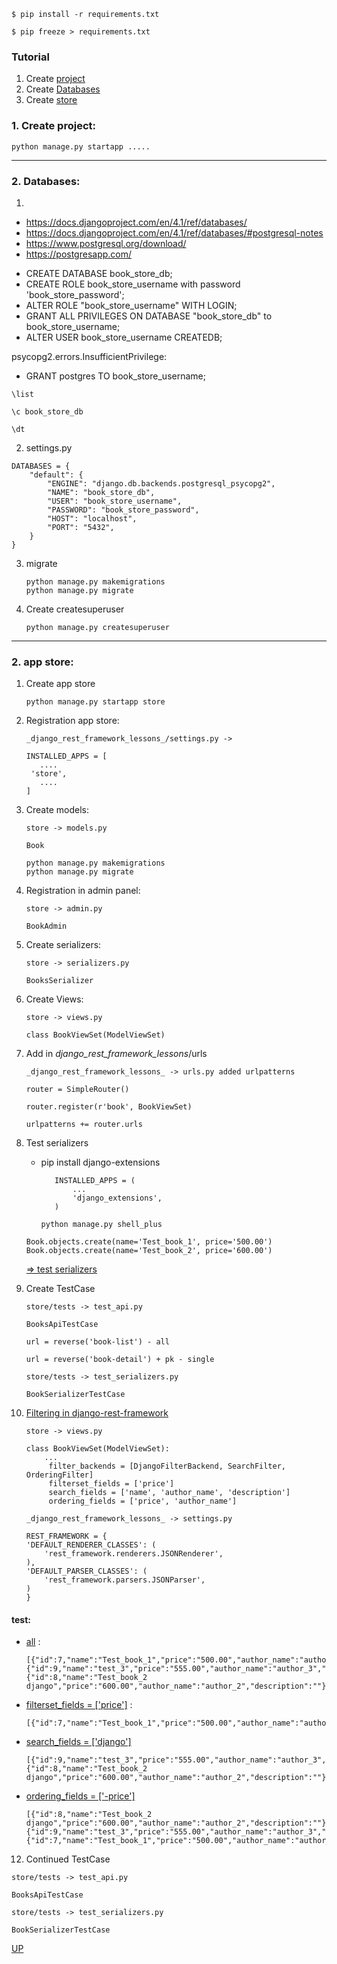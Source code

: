 ~~~shell
$ pip install -r requirements.txt
~~~
~~~shell
$ pip freeze > requirements.txt
~~~

<a name="top"></a>
### Tutorial
1. Create <a href="#project">project</a>
2. Create <a href="#Databases">Databases</a>
3. Create <a href="#store">store</a>







### 1. Create project: <a name="project"></a>
   ```
   python manage.py startapp .....
   ```
---


### 2. Databases: <a name="Databases"></a>

1.

* https://docs.djangoproject.com/en/4.1/ref/databases/
* https://docs.djangoproject.com/en/4.1/ref/databases/#postgresql-notes
* https://www.postgresql.org/download/
* https://postgresapp.com/

- CREATE DATABASE book_store_db;
- CREATE ROLE book_store_username with password 'book_store_password';
- ALTER ROLE "book_store_username" WITH LOGIN;
- GRANT ALL PRIVILEGES ON DATABASE "book_store_db" to book_store_username;
- ALTER USER book_store_username CREATEDB;

psycopg2.errors.InsufficientPrivilege:
- GRANT postgres TO book_store_username;

```shell
\list

\c book_store_db

\dt

```

2. settings.py

```
DATABASES = {
    "default": {
        "ENGINE": "django.db.backends.postgresql_psycopg2",
        "NAME": "book_store_db",
        "USER": "book_store_username",
        "PASSWORD": "book_store_password",
        "HOST": "localhost",
        "PORT": "5432",
    }
}
```

3. migrate
   ```
   python manage.py makemigrations
   python manage.py migrate
   ```
   
4. Create createsuperuser
   ```
   python manage.py createsuperuser
   ```

---




### 2. app store: <a name="store"></a>

1. Create app store
   ```
   python manage.py startapp store
   ```

2. Registration  app store:
   ```
   _django_rest_framework_lessons_/settings.py -> 
   
   INSTALLED_APPS = [
      ....
    'store',
      ....
   ]
   ```

3. Create models:
   ```
   store -> models.py
   
   Book
   ```
   ```
   python manage.py makemigrations
   python manage.py migrate
   ``` 


4. Registration in admin panel:
   ```
   store -> admin.py
   
   BookAdmin
   ```

5. Create serializers:
   ```
   store -> serializers.py
   
   BooksSerializer
   ```

6. Create Views:
   ```
   store -> views.py 
   
   class BookViewSet(ModelViewSet)
   ```

7. Add in _django_rest_framework_lessons_/urls
   ```
   _django_rest_framework_lessons_ -> urls.py added urlpatterns
   
   router = SimpleRouter()

   router.register(r'book', BookViewSet)

   urlpatterns += router.urls
   ```


8. Test serializers

    * pip install django-extensions
       ```
          INSTALLED_APPS = (
              ...
              'django_extensions',
          )
        ```
       ```
       python manage.py shell_plus
       ```

   
   ```
   Book.objects.create(name='Test_book_1', price='500.00')
   Book.objects.create(name='Test_book_2', price='600.00')
   ```

   [&#8658; test serializers ](http://127.0.0.1:8000/book/?format=json)

9. Create TestCase

   ```
   store/tests -> test_api.py
   
   BooksApiTestCase
   ```
   ```
   url = reverse('book-list') - all
   
   url = reverse('book-detail') + pk - single
   ```
   
   ```
   store/tests -> test_serializers.py
   
   BookSerializerTestCase
   ```

10. [Filtering in django-rest-framework](https://www.django-rest-framework.org/api-guide/filtering/)

       ```
       store -> views.py
    
       class BookViewSet(ModelViewSet):
           ...
            filter_backends = [DjangoFilterBackend, SearchFilter, OrderingFilter]
            filterset_fields = ['price']
            search_fields = ['name', 'author_name', 'description']
            ordering_fields = ['price', 'author_name']
       ```
    
       ```
       _django_rest_framework_lessons_ -> settings.py
    
       REST_FRAMEWORK = {
       'DEFAULT_RENDERER_CLASSES': (
           'rest_framework.renderers.JSONRenderer',
       ),
       'DEFAULT_PARSER_CLASSES': (
           'rest_framework.parsers.JSONParser',
       )
       }
       ```
    
   #### test:

- [all](http://127.0.0.1:8000/book/) :
   ```
   [{"id":7,"name":"Test_book_1","price":"500.00","author_name":"author_1","description":""},
  {"id":9,"name":"test_3","price":"555.00","author_name":"author_3","description":"django"},
  {"id":8,"name":"Test_book_2 django","price":"600.00","author_name":"author_2","description":""}]
   ```
- [filterset_fields = ['price']](http://127.0.0.1:8000/book/?price=500) :
   ```
   [{"id":7,"name":"Test_book_1","price":"500.00","author_name":"author_1","description":""}]
   ```
- [search_fields = ['django']](http://127.0.0.1:8000/book/?search=django)
   ```
   [{"id":9,"name":"test_3","price":"555.00","author_name":"author_3","description":"django"},
  {"id":8,"name":"Test_book_2 django","price":"600.00","author_name":"author_2","description":""}]
   ```
- [ordering_fields = ['-price']](http://127.0.0.1:8000/book/?ordering=-price)
   ```
   [{"id":8,"name":"Test_book_2 django","price":"600.00","author_name":"author_2","description":""},
  {"id":9,"name":"test_3","price":"555.00","author_name":"author_3","description":"django"},
  {"id":7,"name":"Test_book_1","price":"500.00","author_name":"author_1","description":""}]
   ```
  
12. Continued TestCase

   ```
   store/tests -> test_api.py
   
   BooksApiTestCase
   ```
   ```
   store/tests -> test_serializers.py
   
   BookSerializerTestCase
   ```


























































<a href="#top">UP</a>